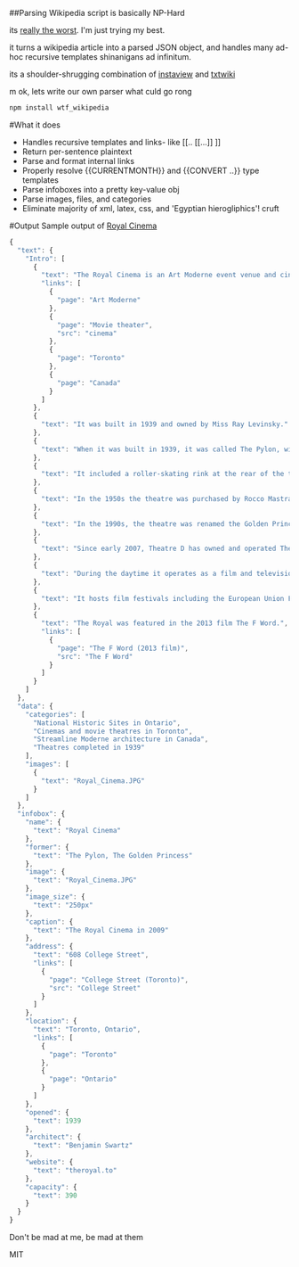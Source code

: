 ##Parsing Wikipedia script is basically NP-Hard

its [really the worst](https://en.wikipedia.org/wiki/Help:WikiHiero_syntax). I'm just trying my best.

it turns a wikipedia article into a parsed JSON object, and handles many ad-hoc recursive templates shinanigans ad infinitum.

its a shoulder-shrugging combination of [instaview](https://en.wikipedia.org/wiki/User:Pilaf/InstaView) and [txtwiki](https://github.com/joaomsa/txtwiki.js)

m ok, lets write our own parser what culd go rong
```bash
npm install wtf_wikipedia
````

#What it does
* Handles recursive templates and links- like [[.. [[...]] ]]
* Return per-sentence plaintext
* Parse and format internal links
* Properly resolve {{CURRENTMONTH}} and {{CONVERT ..}} type templates
* Parse infoboxes into a pretty key-value obj
* Parse images, files, and categories
* Eliminate majority of xml, latex, css, and 'Egyptian hierogliphics'! cruft

#Output
Sample output of [Royal Cinema](https://en.wikipedia.org/wiki/Royal_Cinema)
````javascript
{
  "text": {
    "Intro": [
      {
        "text": "The Royal Cinema is an Art Moderne event venue and cinema in Toronto, Canada.",
        "links": [
          {
            "page": "Art Moderne"
          },
          {
            "page": "Movie theater",
            "src": "cinema"
          },
          {
            "page": "Toronto"
          },
          {
            "page": "Canada"
          }
        ]
      },
      {
        "text": "It was built in 1939 and owned by Miss Ray Levinsky."
      },
      {
        "text": "When it was built in 1939, it was called The Pylon, with an accompanying large sign at the front of the theatre."
      },
      {
        "text": "It included a roller-skating rink at the rear of the theatre, and a dance hall on the second floor."
      },
      {
        "text": "In the 1950s the theatre was purchased by Rocco Mastrangelo."
      },
      {
        "text": "In the 1990s, the theatre was renamed the Golden Princess."
      },
      {
        "text": "Since early 2007, Theatre D has owned and operated The Royal."
      },
      {
        "text": "During the daytime it operates as a film and television post-production studio."
      },
      {
        "text": "It hosts film festivals including the European Union Film Festival and Japanese Movie Week."
      },
      {
        "text": "The Royal was featured in the 2013 film The F Word.",
        "links": [
          {
            "page": "The F Word (2013 film)",
            "src": "The F Word"
          }
        ]
      }
    ]
  },
  "data": {
    "categories": [
      "National Historic Sites in Ontario",
      "Cinemas and movie theatres in Toronto",
      "Streamline Moderne architecture in Canada",
      "Theatres completed in 1939"
    ],
    "images": [
      {
        "text": "Royal_Cinema.JPG"
      }
    ]
  },
  "infobox": {
    "name": {
      "text": "Royal Cinema"
    },
    "former": {
      "text": "The Pylon, The Golden Princess"
    },
    "image": {
      "text": "Royal_Cinema.JPG"
    },
    "image_size": {
      "text": "250px"
    },
    "caption": {
      "text": "The Royal Cinema in 2009"
    },
    "address": {
      "text": "608 College Street",
      "links": [
        {
          "page": "College Street (Toronto)",
          "src": "College Street"
        }
      ]
    },
    "location": {
      "text": "Toronto, Ontario",
      "links": [
        {
          "page": "Toronto"
        },
        {
          "page": "Ontario"
        }
      ]
    },
    "opened": {
      "text": 1939
    },
    "architect": {
      "text": "Benjamin Swartz"
    },
    "website": {
      "text": "theroyal.to"
    },
    "capacity": {
      "text": 390
    }
  }
}
````

Don't be mad at me, be mad at them

MIT
